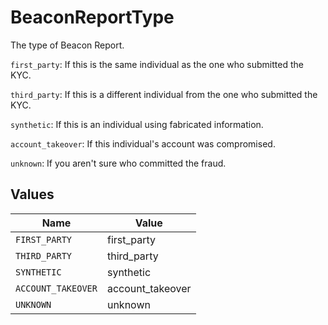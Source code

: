 # BeaconReportType

The type of Beacon Report.

`first_party`: If this is the same individual as the one who submitted the KYC.

`third_party`: If this is a different individual from the one who submitted the KYC.

`synthetic`: If this is an individual using fabricated information.

`account_takeover`: If this individual's account was compromised.

`unknown`: If you aren't sure who committed the fraud.


## Values

| Name               | Value              |
| ------------------ | ------------------ |
| `FIRST_PARTY`      | first_party        |
| `THIRD_PARTY`      | third_party        |
| `SYNTHETIC`        | synthetic          |
| `ACCOUNT_TAKEOVER` | account_takeover   |
| `UNKNOWN`          | unknown            |